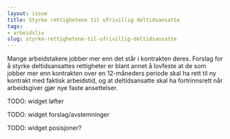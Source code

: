 ```yaml
---
layout: issue
title: Styrke rettighetene til ufrivillig deltidsansatte
tags:
- arbeidsliv
slug: styrke-rettighetene-til-ufrivillig-deltidsansatte
---
```


Mange arbeidstakere jobber mer enn det står i kontrakten deres. Forslag for å styrke deltidsansattes rettigheter er blant annet å lovfeste at de som jobber mer enn kontrakten over en 12-måneders periode skal ha rett til ny kontrakt med faktisk arbeidstid, og at deltidsansatte skal ha fortrinnsrett når arbeidsgiver gjør nye faste ansettelser.

TODO: widget løfter

TODO: widget forslag/avstemninger

TODO: widget posisjoner?

